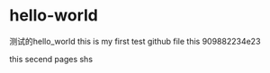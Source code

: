 # hello-world
测试的hello_world
this is my first test github file
this 909882234e23

this secend pages shs

